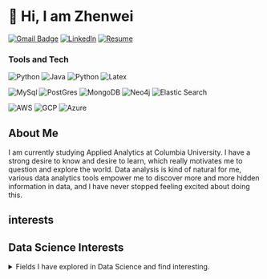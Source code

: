 # 👋 Hi, I am Zhenwei

<!-- [![E-Mail](https://img.shields.io/badge/email-reveal-2a8?style=for-the-badge&logo=gmail&logoColor=white)](https://mailhide.io/e/3JzSZnHC)-->
[![Gmail Badge](https://img.shields.io/badge/zw2791-c14438?style=for-the-badge&logo=Gmail&logoColor=white&link=mailto:zw2791@columbia.edu)](mailto:zw2791@columbia.edu)
[![LinkedIn](https://img.shields.io/badge/zhenweiwei-0077B5?style=for-the-badge&logo=linkedin&logoColor=white)](https://www.linkedin.com/in/zhenweiwei)
[![Resume](https://img.shields.io/badge/Resume-gray?style=for-the-badge&logo=adobeacrobatreader&logoColor=EC1C24)](https://www.dropbox.com/s/513004a61n7bddx/Modern_Resume.pdf?dl=0)

### Tools and Tech

![Python](https://img.shields.io/badge/Python-3776AB?style=for-the-badge&logo=python&logoColor=white)
![Java](https://img.shields.io/badge/Java-ED8B00?style=for-the-badge&logo=java&logoColor=white)
![Python](https://img.shields.io/badge/R-3776AB?style=for-the-badge&logo=R&logoColor=white)
![Latex](https://img.shields.io/badge/LaTeX-47A141?style=for-the-badge&logo=LaTeX&logoColor=white)

![MySql](https://img.shields.io/badge/MySQL-00000F?style=for-the-badge&logo=mysql&logoColor=white)
![PostGres](https://img.shields.io/badge/PostgreSQL-316192?style=for-the-badge&logo=postgresql&logoColor=white)
![MongoDB](https://img.shields.io/badge/MongoDB-4EA94B?style=for-the-badge&logo=mongodb&logoColor=white)
![Neo4j](https://img.shields.io/badge/Neo4j-018bff?style=for-the-badge&logo=neo4j&logoColor=white)
![Elastic Search](https://img.shields.io/badge/Elastic_Search-005571?style=for-the-badge&logo=elasticsearch&logoColor=white)

![AWS](https://img.shields.io/badge/Amazon_AWS-232F3E?style=for-the-badge&logo=amazon-aws&logoColor=white)
![GCP](https://img.shields.io/badge/Google_Cloud-4285F4?style=for-the-badge&logo=google-cloud&logoColor=white)
![Azure](https://img.shields.io/badge/microsoft%20azure-0089D6?style=for-the-badge&logo=microsoft-azure&logoColor=white)


## About Me

<p>I am currently studying Applied Analytics at Columbia University. I have a strong desire to know and desire to learn, which really motivates me to question and explore the world. Data analysis is kind of natural for me, various data analytics tools empower me to discover more and more hidden information in data, and I have never stopped feeling excited about doing this.

</p>

## interests

<h2>Data Science Interests</h2>
<details><summary>Fields I have explored in Data Science and find interesting.</summary>
  
<ul>  
    <li><details><summary>Algorithms</summary>
        <ul>
        </ul>
    </details></li> 
    <li><details><summary>Networking and Cloud computing</summary>
        <ul>
            <li> Distributed computing</li>
        </ul>
    </details></li> 
    <li><details><summary>Artificial Intelligence</summary>
        <ul>
        </ul>
    </details></li> 
    <li><details><summary>Languages and Grammar</summary>
        <ul>
            <!-- TODO: GO, RUST, Objective-C, Swift -->
        </ul>
    </details></li> 
    <li><details><summary>Big Data</summary>
        <ul>
            <!--  software(Hadoop, Spark, Pig, Hive) -->
            <!-- Algorithms  (MapReduce, Flume) -->
            <!-- data warehouse technical architectures, infrastructure components, ETL/ELT and reporting/analytic tools and environments. -->
            <!-- (e.g., NoSQL, MongoDB, SparkML, Tensorflow). -->
        </ul>
    </details></li> 
    <li><details><summary>Hardware and OS</summary>
        <ul>
            <li>Linux, Windows, macOS</li>
        </ul>
    </details></li> 
</ul>
</details>
